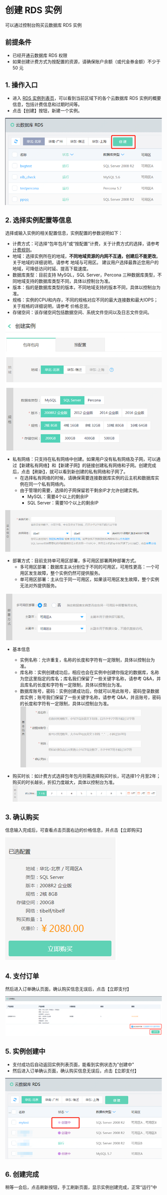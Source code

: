 # 创建 RDS 实例 
可以通过控制台购买云数据库 RDS 实例

## 前提条件
- 已经开通云数据库 RDS 权限
- 如果创建计费方式为按配置的资源，请确保账户余额（或代金券金额）不少于 50 元

## 1. 操作入口
- 进入 [RDS 实例列表页](https://rds-console.jdcloud.com/database)，可以看到当前区域下的各个云数据库 RDS 实例的概要信息，包括计费信息和过期时间等。
- 点击【创建】按钮，新建一个实例。

![实例列表](../../image/RDS/Instance-List.png)
   
## 2. 选择实例配置等信息
选择或输入实例的相关配置信息，实例配置的参数说明如下：
- 计费方式：可选择“包年包月”或“按配置”计费，关于计费方式的选择，请参考[计费规则](../../Billing-Rules.md)。
- 地域：选择实例所在的地域，**不同地域资源的内网不互通，创建后不能更改**。关于地域的详细说明，请参考 地域与可用区。
建议用户选择最靠近您用户的地域，可降低访问时延、提高下载速度。
- 数据库类型：目前支持 MySQL，SQL Server，Percona 三种数据库类型，不同地域支持的数据库类型不同，具体以控制台为准。
- 版本：指的是数据库类型的版本，不同地域支持的版本不同，具体以控制台为准。
- 规格：实例的CPU和内存，不同的规格对应不同的最大连接数和最大IOPS；关于规格的详细说明，请参考 价格总览。
- 存储空间：该存储空间包括数据空间、系统文件空间以及日志文件空间。

![创建实例1](../../image/RDS/Create-Instance-1.png)

- 私有网络：只支持在私有网络中创建。如果用户没有私有网络及子网，可以通过【新建私有网络】和【新建子网】的链接创建私有网络和子网。创建完成后，点击【刷新】，就可以看到新创建的私有网络和子网了。
   - 在选择私有网络的时候，请确保需要连接数据库实例的云主机和数据库实例在同一个私有网络内。
   - 由于管理的需要，选择的子网保留若干剩余IP才允许创建实例。
      - MySQL：需要4个以上的剩余IP
      - SQL Server：需要10个以上的剩余IP
      
![创建实例2](../../image/RDS/Create-Instance-2.png)
 
- 部署方式：目前支持单可用区部署，多可用区部署两种部署方式。
   - 多可用区部署：数据库主从分别位于不同的可用区，可用性更高：一个可用区发生故障，整个实例仍然可提供服务。
   - 单可用区部署：主从位于同一可用区，如果该可用区发生故障，整个实例无法对外提供服务。
   
![创建实例3](../../image/RDS/Create-Instance-3.png)  

- 基本信息
   - 实例名称：允许重复，名称的长度和字符有一定限制，具体以控制台为准。
   - 库名称：实例创建成功后，相应也会在实例中创建你指定的数据库，名称为您这里指定的库名；库名我们保留了一些关键字名称，请参考 Q&A，并且库名的长度和字符有一定限制，具体以控制台为准。
   - 数据库账号，密码：实例创建成功后，你就可以用此账号，密码登录数据库实例；账号我们保留了一些关键字名称，请参考 Q&A，并且账号，密码的长度和字符有一定限制，具体以控制台为准。
![创建实例8](../../image/RDS/Create-Instance-8.png)

- 购买时长：如计费方式选择包年包月则需选择购买时长，可选择1个月至2年；购买的时长越长，折扣力度越大，具体以控制台为准。
![创建实例8](../../image/RDS/Create-Instance-4.png)

## 3. 确认购买
信息输入完成后，可查看点击页面右边的价格信息，并点击【立即购买】

![创建实例5](../../image/RDS/Create-Instance-5.png)

## 4. 支付订单
然后进入订单确认页面，确认购买信息无误后，点击【立即支付】

![创建实例6](../../image/RDS/Create-Instance-6.png)

## 5. 实例创建中
- 支付成功后自动返回实例列表页面，能看到实例状态为"创建中"
- 然后进入订单确认页面，确认购买信息无误后，点击【立即支付】

![创建实例7](../../image/RDS/Create-Instance-7.png)

## 6. 创建完成
稍等一会后，点击刷新按钮，手工刷新页面，显示实例创建完成，正常“运行”中

